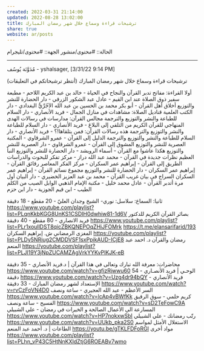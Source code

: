 ```yaml
---
created: 2022-03-31 21:14:00
updated: 2022-08-28 13:02:00
title: ترشيحات قراءة وسماع خلال شهر رمضان المبارك
share: true
website: ar/posts
---
```


الحالة:: #محتوى/منشور
الجهة:: #محتوى/تليجرام

---

مُدَوَّنَة يُوسُف - yshalsager, [3/31/22 9:14 PM]

ترشيحات قراءة وسماع خلال شهر رمضان المبارك
(أنتظر ترشيحاتكم في التعليقات)

أولا القراءة:
مفاتح تدبر القرآن والنجاح في الحياة - خالد بن عبد الكريم اللاحم - مطبعة سفير
ذوق الصلاة عند ابن القيم  - عادل عبد الشكور الزرقي - دار الحضارة للنشر والتوزيع
أخلاق أهل القرآن - أبو بكر محمد بن الحسين بن عبد الله الآجُرِّيُّ البغدادي - دار الكتب العلمية
قناديل الصلاة: مشاهدات في منازل الجمال - فريد الأنصاري - دار السلام للطباعة والنشر والتوزيع والترجمة
مجالس القرآن: مدارسات في رسالات الهدى المنهاجي للقرآن الكريم من التلقي إلى البلاغ - فريد الأنصاري - دار السلام للطباعة والنشر والتوزيع والترجمة
هذه رسالات القرآن: فمن يتلقاها!؟ - فريد الأنصاري - دار السلام للطباعة والنشر والتوزيع والترجمة
الدليل إلى القرآن - عمرو الشرقاوي - المكتبة العصرية للنشر والتوزيع
المشوق إلى القرآن - عمرو الشرقاوي - دار العصرية للنشر والتوزيع
هكذا عاشوا مع القرآن - أسماء الرويشد - دار الحضارة للنشر والتوزيع
النبأ العظيم نظرات جديدة في القرآن - محمد عبد الله دراز - مركز تفكر للبحوث والدراسات
الطريق إلى القرآن - إبراهيم عمر السكران - مركز الفكر المعاصر
رقائق القرآن - إبراهيم عمر السكران - دار الحضارة للنشر والتوزيع
مجموع نسائم القرآن - إبراهيم عمر السكران
السراج في بيان غريب القرآن - محمد بن عبد العزيز الخضيري - دار البيان
أول مرة أتدبر القرآن - عادل محمد خليل - مكتبة الإمام الذهبي
الوابل الصيب من الكلم الطيب  - ابن قيم الجوزية - دار ابن حزم

ثانيا: السماع:
سلاسل:
نوري- الشيخ وجدان العليّ - 20 مقطع - 18 دقيقة
<https://www.youtube.com/playlist?list=PLqnKkbKGG8UnKS1CSDIH0dwhiw81-1d6V>
بصائر القرآن الكريم للدكتور فريد الانصاري - 80 مقطع - 40 دقيقة
<https://www.youtube.com/playlist?list=PLr1xoullDST8qicZBKQNEPOqZHiJFOMrk>
<https://t.me/elansarifarid/193>
المغزى الرمضاني ش. إبراهيم السكران
<https://youtube.com/playlist?list=PLDy5NRiug2CMDDVSF1sxPpikAUD-ICjE8>
رمضان والقرآن د. احمد عبد المنعم
<https://youtube.com/playlist?list=PLJl19Y3jNpZUCAMZAgVrkYYKvPIKJK-eB>

محاضرات:
معرفة الله تبارك وتعالى في هذا القرآن | د.فريد الأنصاري - 35 دقيقة
<https://www.youtube.com/watch?v=gfizRjwwu60>
الوحـي | فريد الأنصـاري - 54 دقيقة
<https://www.youtube.com/watch?v=Uzg4dr94bQY>
فريد الأنصاري - الإستعداد لشهر رمضان المبارك - 33 دقيقة
<https://www.youtube.com/watch?v=rvCzFoVN4D0>
السر الأعظم - عبد الله العجيري - ساعة ونصف
<https://www.youtube.com/watch?v=lcAp4vBWfKk>
كريم حلمي - سوق الرقيق الفسيح - ساعة ونصف
<https://www.youtube.com/watch?v=sD2TeFowC9A>
المسارعة الي الأعمال الصالحة و الخيرات في رمضان - علي الشبيلي
<https://www.youtube.com/watch?v=HP7nokxwSbI>
رتّب رمضانك - علي الشبيلي
<https://www.youtube.com/watch?v=UUkb_pka2S0>
الاستغلال الأمثل لمواسم الطاعات  | د. أحمد عبد المنعم
<https://youtu.be/gTKLFDFoRGI>
مواد أخرى
<https://www.youtube.com/playlist?list=PLhn_vP43C5HtNnKXIdZtjG6ROEABv7wmo>
